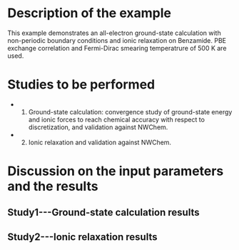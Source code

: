 Description of the example
==========================
This example demonstrates an all-electron ground-state calculation with non-periodic boundary conditions and ionic relaxation on Benzamide. PBE exchange correlation and Fermi-Dirac smearing temperatrure of 500 K are used.

Studies to be performed
=======================
* 1) Ground-state calculation: convergence study of ground-state energy and ionic forces to reach chemical accuracy with respect to discretization, and validation against NWChem. 
* 2) Ionic relaxation and validation against NWChem.


Discussion on the input parameters and the results
==================================================

Study1---Ground-state calculation results
--------------------------------

Study2---Ionic relaxation results
------------------------
